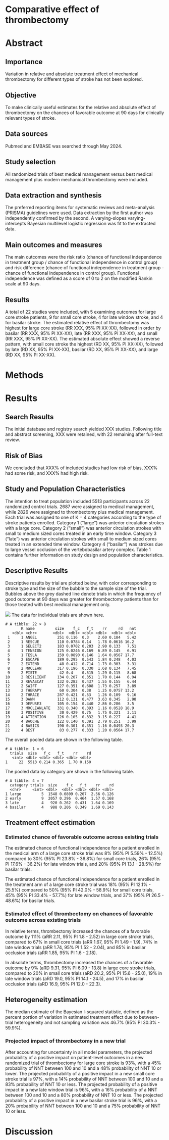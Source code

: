 # Comparative effect of thrombectomy


# Abstract

## Importance

Variation in relative and absolute treatment effect of mechanical
thrombectomy for different types of stroke has not been explored.

## Objective

To make clinically useful estimates for the relative and absolute effect
of thrombectomy on the chances of favorable outcome at 90 days for
clinically relevant types of stroke.

## Data sources

Pubmed and EMBASE was searched through May 2024.

## Study selection

All randomized trials of best medical management versus best medical
management plus modern mechanical thrombectomy were included.

## Data extraction and synthesis

The preferred reporting items for systematic reviews and meta-analysis
(PRISMA) guidelines were used. Data extraction by the first author was
independently confirmed by the second. A varying-slopes
varying-intercepts Bayesian multilevel logistic regression was fit to
the extracted data.

## Main outcomes and measures

The main outcomes were the risk ratio (chance of functional independence
in treatment group / chance of functional independence in control group)
and risk difference (chance of functional independence in treatment
group - chance of functional independence in control group). Functional
independence was defined as a score of 0 to 2 on the modified Rankin
scale at 90 days.

## Results

A total of 22 studies were included, with 5 examining outcomes for large
core stroke patients, 9 for small core stroke, 4 for late window stroke,
and 4 for basilar stroke. The estimated relative effect of thrombectomy
was highest for large core stroke (RR XXX, 95% PI XX-XX), followed in
order by basilar (RR XXX, 95% PI XX-XX), late (RR XXX, 95% PI XX-XX),
and small (RR XXX, 95% PI XX-XX). The estimated absolute effect showed a
reverse pattern, with small core stroke the highest (RD XX, 95% PI
XX-XX), followed by late (RD XX, 95% PI XX-XX), basilar (RD XX, 95% PI
XX-XX), and large (RD XX, 95% PI XX-XX).

# Methods

# Results

## Search Results

The initial database and registry search yielded XXX studies. Following
title and abstract screening, XXX were retained, with 22 remaining after
full-text review.

## Risk of Bias

We concluded that XXX% of included studies had low risk of bias, XXX%
had some risk, and XXX% had high risk.

## Study and Population Characteristics

The intention to treat population included 5513 participants across 22
randomized control trials. 2687 were assigned to medical management,
while 2826 were assigned to thrombectomy plus medical management. Each
trial was assigned to one of K = 4 categories according to the type of
stroke patients enrolled. Category 1 (“large”) was anterior circulation
strokes with a large core. Category 2 (“small”) was anterior circulation
strokes with small to medium sized cores treated in an early time
window. Category 3 (“late”) was anterior circulation strokes with small
to medium sized cores treated in an extended time window. Category 4
(“basilar”) was strokes due to large vessel occlusion of the
vertebobasilar artery complex. Table 1 contains further information on
study design and population characteristics.

## Descriptive Results

Descriptive results by trial are plotted below, with color corresponding
to stroke type and the size of the bubble to the sample size of the
trial. Bubbles above the grey dashed line denote trials in which the
frequency of good outcome at 90 days was greater for thrombectomy
patients than for those treated with best medical management only.

![](images/scatter_plot-03.png) The data for individual trials are shown
here.

    # A tibble: 22 × 8
           K name         size    f_c   f_t    rr     rd   nnt
       <dbl> <chr>       <dbl>  <dbl> <dbl> <dbl>  <dbl> <dbl>
     1     1 ANGEL         251 0.116  0.3    2.60 0.184   5.42
     2     1 RESCUE        110 0.0784 0.14   1.78 0.0616 16.2 
     3     1 SELECT2       183 0.0702 0.203  2.90 0.133   7.51
     4     1 TENSION       125 0.0246 0.169  6.89 0.145   6.91
     5     1 TESLA         159 0.0890 0.146  1.64 0.0567 17.7 
     6     2 ESCAPE        189 0.295  0.543  1.84 0.248   4.03
     7     2 EXTEND         48 0.412  0.714  1.73 0.303   3.31
     8     2 MRCLEAN       317 0.196  0.330  1.68 0.134   7.45
     9     2 PISTE          42 0.4    0.515  1.29 0.115   8.68
    10     2 RESILIENT     134 0.207  0.351  1.70 0.144   6.94
    11     2 REVASCAT      132 0.282  0.437  1.55 0.155   6.44
    12     2 SWIFT         127 0.351  0.608  1.73 0.257   3.89
    13     2 THERAPY        60 0.304  0.38   1.25 0.0757 13.2 
    14     2 THRACE        287 0.421  0.53   1.26 0.109   9.16
    15     3 DAWN          112 0.131  0.477  3.63 0.345   2.90
    16     3 DEFUSE3       105 0.154  0.440  2.86 0.286   3.5 
    17     3 MRCLEANLATE   331 0.340  0.393  1.16 0.0528 18.9 
    18     3 POSITIVE       30 0.429  0.75   1.75 0.321   3.11
    19     4 ATTENTION     126 0.105  0.332  3.15 0.227   4.41
    20     4 BAOCHE        122 0.140  0.391  2.79 0.251   3.99
    21     4 BASICS        190 0.301  0.351  1.16 0.0493 20.3 
    22     4 BEST           83 0.277  0.333  1.20 0.0564 17.7 

The overall pooled data are shown in the following table.

    # A tibble: 1 × 6
      trials  size   f_c   f_t    rr    rd
       <int> <dbl> <dbl> <dbl> <dbl> <dbl>
    1     22  5513 0.214 0.365  1.70 0.150

The pooled data by category are shown in the following table.

    # A tibble: 4 × 7
      category trials  size    f_c   f_t    rr    rd
      <chr>     <int> <dbl>  <dbl> <dbl> <dbl> <dbl>
    1 large         5  1548 0.0809 0.207  2.56 0.126
    2 early         9  2057 0.296  0.464  1.57 0.168
    3 late          4   920 0.262  0.431  1.64 0.169
    4 basilar       4   988 0.206  0.349  1.69 0.143

## Treatment effect estimation

### Estimated chance of favorable outcome across existing trials

The estimated chance of functional independence for a patient enrolled
in the medical arm of a large core stroke trial was 8% (95% PI 5.59% -
12.5%) compared to 30% (95% PI 23.8% - 36.8%) for small core trials, 26%
(95% PI 17.6% - 36.2%) for late window trials, and 20% (95% PI 13.1 -
28.5%) for basilar trials.

The estimated chance of functional independence for a patient enrolled
in the treatment arm of a large core stroke trial was 18% (95% PI
12.1% - 25.5%) compared to 50% (95% PI 42.0% - 58.9%) for small core
trials, 45% (95% PI 33.4% - 57.7%) for late window trials, and 37% (95%
PI 26.5 - 48.6%) for basilar trials.

### Estimated effect of thrombectomy on chances of favorable outcome across existing trials

In relative terms, thrombectomy increased the chances of a favorable
outcome by 111% (aRR 2.11, 95% PI 1.8 - 2.52) in large core stroke
trials, compared to 67% in small core trials (aRR 1.67, 95% PI 1.49 -
1.9), 74% in late window trials (aRR 1.74, 95% PI 1.52 - 2.04), and 85%
in basilar occlusion trials (aRR 1.85, 95% PI 1.6 - 2.18).

In absolute terms, thrombectomy increased the chances of a favorable
outcome by 9% (aRD 9.31, 95% PI 6.09 - 13.8) in large core stroke
trials, compared to 20% in small core trials (aRD 20.2, 95% PI 15.6 -
25.0), 19% in late window trials (aRD 19.0, 95% PI 14.1 - 24.5), and 17%
in basilar occlusion trials (aRD 16.9, 95% PI 12.0 - 22.3).

## Heterogeneity estimation

The median estimate of the Bayesian I-squared statistic, defined as the
percent portion of variation in estimated treatment effect due to
between-trial heterogeneity and not sampling variation was 46.7% (95% PI
30.3% - 59.9%).

### Projected impact of thrombectomy in a new trial

After accounting for uncertainty in all model parameters, the projected
probability of a positive impact on patient-level outcomes in a new
randomized trial of thrombectomy for large core stroke is 93%, with a
45% probability of NNT between 100 and 10 and a 48% probability of NNT
10 or lower. The projected probability of a positive impact in a new
small core stroke trial is 97%, with a 14% probability of NNT between
100 and 10 and a 83% probability of NNT 10 or less. The projected
probability of a positive impact in a new late window trial is 96%, with
a 16% probability of a NNT between 100 and 10 and a 80% probability of
NNT 10 or less. The projected probability of a positive impact in a new
basilar stroke trial is 96%, with a 20% probability of NNT between 100
and 10 and a 75% probability of NNT 10 or less.

# Discussion
